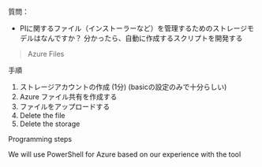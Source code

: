 質問：
* PIに関するファイル（インストーラーなど）を管理するためのストレージモデルはなんですか？ 分かったら、自動に作成するスクリプトを開発する
> Azure Files

手順
1. ストレージアカウントの作成 (1分) (basicの設定のみで十分らしい)
2. Azure ファイル共有を作成する
3. ファイルをアップロードする
5. Delete the file
6. Delete the storage

Programming steps


We will use PowerShell for Azure based on our experience with the tool
